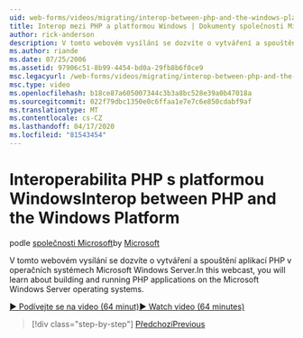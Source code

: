 ```yaml
---
uid: web-forms/videos/migrating/interop-between-php-and-the-windows-platform
title: Interop mezi PHP a platformou Windows | Dokumenty společnosti Microsoft
author: rick-anderson
description: V tomto webovém vysílání se dozvíte o vytváření a spouštění aplikací PHP v operačních systémech Microsoft Windows Server.
ms.author: riande
ms.date: 07/25/2006
ms.assetid: 97906c51-8b99-4454-bd0a-29fb8b6f0ce9
msc.legacyurl: /web-forms/videos/migrating/interop-between-php-and-the-windows-platform
msc.type: video
ms.openlocfilehash: b18ce87a605007344c3b3a8bc528e39a0b47018a
ms.sourcegitcommit: 022f79dbc1350e0c6ffaa1e7e7c6e850cdabf9af
ms.translationtype: MT
ms.contentlocale: cs-CZ
ms.lasthandoff: 04/17/2020
ms.locfileid: "81543454"
---
```

# <a name="interop-between-php-and-the-windows-platform"></a><span data-ttu-id="c262c-103">Interoperabilita PHP s platformou Windows</span><span class="sxs-lookup"><span data-stu-id="c262c-103">Interop between PHP and the Windows Platform</span></span>

<span data-ttu-id="c262c-104">podle [společnosti Microsoft](https://github.com/microsoft)</span><span class="sxs-lookup"><span data-stu-id="c262c-104">by [Microsoft](https://github.com/microsoft)</span></span>

<span data-ttu-id="c262c-105">V tomto webovém vysílání se dozvíte o vytváření a spouštění aplikací PHP v operačních systémech Microsoft Windows Server.</span><span class="sxs-lookup"><span data-stu-id="c262c-105">In this webcast, you will learn about building and running PHP applications on the Microsoft Windows Server operating systems.</span></span>

[<span data-ttu-id="c262c-106">&#9654; Podívejte se na video (64 minut)</span><span class="sxs-lookup"><span data-stu-id="c262c-106">&#9654; Watch video (64 minutes)</span></span>](https://channel9.msdn.com/Blogs/ASP-NET-Site-Videos/interop-between-php-and-the-windows-platform)

> [!div class="step-by-step"]
> [<span data-ttu-id="c262c-107">Předchozí</span><span class="sxs-lookup"><span data-stu-id="c262c-107">Previous</span></span>](introduction-to-aspnet-for-coldfusion-developers-building-an-aspnet-application.md)
